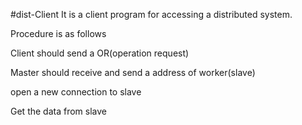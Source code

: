 #dist-Client
It is a client program for accessing a distributed system.

Procedure is as follows

Client should send a OR(operation request)

Master should receive and send a address of worker(slave)

open a new connection to slave

Get the data from slave
